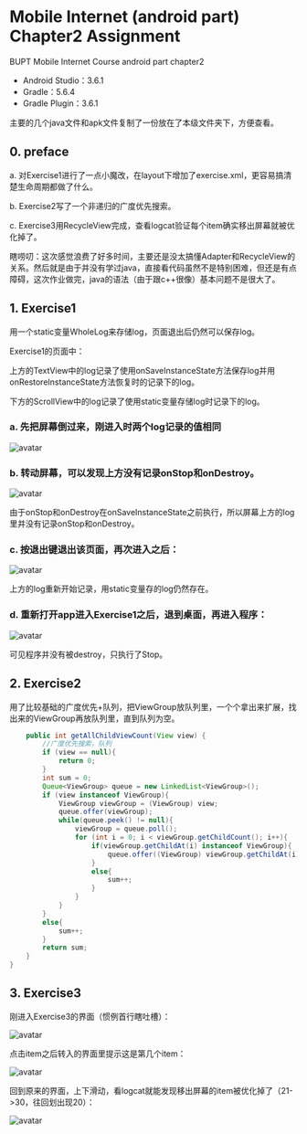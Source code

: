 # Mobile Internet (android part) Chapter2 Assignment

BUPT Mobile Internet Course android part chapter2

- Android Studio：3.6.1
- Gradle：5.6.4
- Gradle Plugin：3.6.1

主要的几个java文件和apk文件复制了一份放在了本级文件夹下，方便查看。

## 0. preface

a. 对Exercise1进行了一点小魔改，在layout下增加了exercise.xml，更容易搞清楚生命周期都做了什么。

b. Exercise2写了一个非递归的广度优先搜索。

c. Exercise3用RecycleView完成，查看logcat验证每个item确实移出屏幕就被优化掉了。

瞎唠叨：这次感觉浪费了好多时间，主要还是没太搞懂Adapter和RecycleView的关系。然后就是由于并没有学过java，直接看代码虽然不是特别困难，但还是有点障碍，这次作业做完，java的语法（由于跟c++很像）基本问题不是很大了。



## 1. Exercise1

用一个static变量WholeLog来存储log，页面退出后仍然可以保存log。

Exercise1的页面中：

上方的TextView中的log记录了使用onSaveInstanceState方法保存log并用onRestoreInstanceState方法恢复时的记录下的log。

下方的ScrollView中的log记录了使用static变量存储log时记录下的log。

### a. 先把屏幕倒过来，刚进入时两个log记录的值相同

<img src="./snapshots/Screenshot1.jpg" alt="avatar" />

### b. 转动屏幕，可以发现上方没有记录onStop和onDestroy。

<img src="./snapshots/Screenshot2.jpg" alt="avatar"/>

由于onStop和onDestroy在onSaveInstanceState之前执行，所以屏幕上方的log里并没有记录onStop和onDestroy。

### c. 按退出键退出该页面，再次进入之后：

<img src="./snapshots/Screenshot3.jpg" alt="avatar"/>

上方的log重新开始记录，用static变量存的log仍然存在。

### d. 重新打开app进入Exercise1之后，退到桌面，再进入程序：

<img src="./snapshots/Screenshot4.jpg" alt="avatar" />

可见程序并没有被destroy，只执行了Stop。

## 2. Exercise2

用了比较基础的广度优先+队列，把ViewGroup放队列里，一个个拿出来扩展，找出来的ViewGroup再放队列里，直到队列为空。

```java
    public int getAllChildViewCount(View view) {
        //广度优先搜索，队列
        if (view == null){
            return 0;
        }
        int sum = 0;
        Queue<ViewGroup> queue = new LinkedList<ViewGroup>();
        if (view instanceof ViewGroup){
            ViewGroup viewGroup = (ViewGroup) view;
            queue.offer(viewGroup);
            while(queue.peek() != null){
                viewGroup = queue.poll();
                for (int i = 0; i < viewGroup.getChildCount(); i++){
                    if(viewGroup.getChildAt(i) instanceof ViewGroup){
                        queue.offer((ViewGroup) viewGroup.getChildAt(i));
                    }
                    else{
                        sum++;
                    }
                }
            }
        }
        else{
            sum++;
        }
        return sum;
    }
}
```

## 3. Exercise3

刚进入Exercise3的界面（惯例首行瞎吐槽）：

<img src="./snapshots/Screenshot5.jpg" alt="avatar"/>

点击item之后转入的界面里提示这是第几个item：

<img src="./snapshots/Screenshot6.jpg" alt="avatar" />

回到原来的界面，上下滑动，看logcat就能发现移出屏幕的item被优化掉了（21->30，往回划出现20）：

<img src="./snapshots/Screenshot7.JPG" alt="avatar"/>